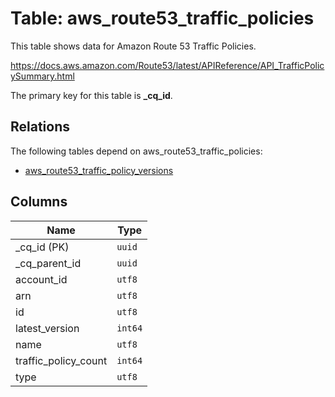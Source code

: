 # Table: aws_route53_traffic_policies

This table shows data for Amazon Route 53 Traffic Policies.

https://docs.aws.amazon.com/Route53/latest/APIReference/API_TrafficPolicySummary.html

The primary key for this table is **_cq_id**.

## Relations

The following tables depend on aws_route53_traffic_policies:
  - [aws_route53_traffic_policy_versions](aws_route53_traffic_policy_versions.md)

## Columns

| Name          | Type          |
| ------------- | ------------- |
|_cq_id (PK)|`uuid`|
|_cq_parent_id|`uuid`|
|account_id|`utf8`|
|arn|`utf8`|
|id|`utf8`|
|latest_version|`int64`|
|name|`utf8`|
|traffic_policy_count|`int64`|
|type|`utf8`|